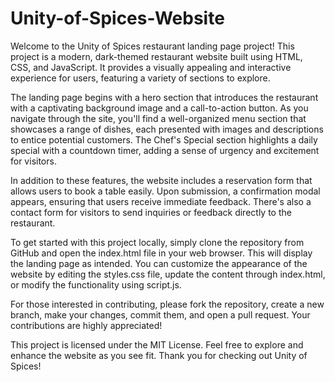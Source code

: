 # Unity-of-Spices-Website
Welcome to the Unity of Spices restaurant landing page project! This project is a modern, dark-themed restaurant website built using HTML, CSS, and JavaScript. It provides a visually appealing and interactive experience for users, featuring a variety of sections to explore.

The landing page begins with a hero section that introduces the restaurant with a captivating background image and a call-to-action button. As you navigate through the site, you'll find a well-organized menu section that showcases a range of dishes, each presented with images and descriptions to entice potential customers. The Chef's Special section highlights a daily special with a countdown timer, adding a sense of urgency and excitement for visitors.

In addition to these features, the website includes a reservation form that allows users to book a table easily. Upon submission, a confirmation modal appears, ensuring that users receive immediate feedback. There's also a contact form for visitors to send inquiries or feedback directly to the restaurant.

To get started with this project locally, simply clone the repository from GitHub and open the index.html file in your web browser. This will display the landing page as intended. You can customize the appearance of the website by editing the styles.css file, update the content through index.html, or modify the functionality using script.js.

For those interested in contributing, please fork the repository, create a new branch, make your changes, commit them, and open a pull request. Your contributions are highly appreciated!

This project is licensed under the MIT License. Feel free to explore and enhance the website as you see fit. Thank you for checking out Unity of Spices!
